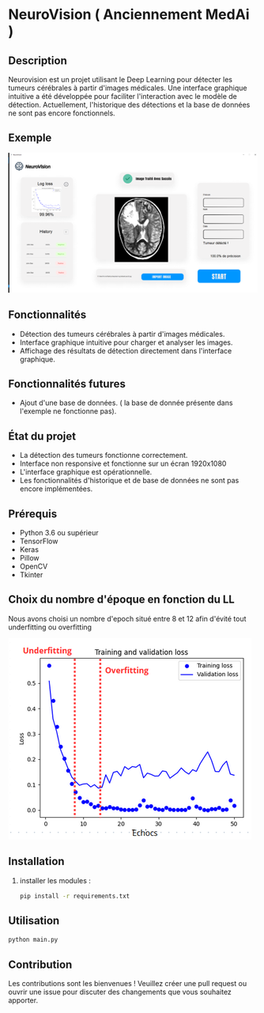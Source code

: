 # NeuroVision ( Anciennement MedAi )
## Description

Neurovision est un projet utilisant le Deep Learning pour détecter les tumeurs cérébrales à partir d'images médicales. Une interface graphique intuitive a été développée pour faciliter l'interaction avec le modèle de détection. Actuellement, l'historique des détections et la base de données ne sont pas encore fonctionnels.

## Exemple

![Brain Tumor Detection](readme/interface.png)

## Fonctionnalités

- Détection des tumeurs cérébrales à partir d'images médicales.
- Interface graphique intuitive pour charger et analyser les images.
- Affichage des résultats de détection directement dans l'interface graphique.

## Fonctionnalités futures

 - Ajout d'une base de données. ( la base de donnée présente dans l'exemple ne fonctionne pas).

## État du projet

- La détection des tumeurs fonctionne correctement.
- Interface non responsive et fonctionne sur un écran 1920x1080 
- L'interface graphique est opérationnelle.
- Les fonctionnalités d'historique et de base de données ne sont pas encore implémentées.

## Prérequis

- Python 3.6 ou supérieur
- TensorFlow
- Keras
- Pillow
- OpenCV
- Tkinter

## Choix du nombre d'époque en fonction du LL

Nous avons choisi un nombre d'epoch situé entre 8 et 12 afin d'évité tout underfitting ou overfitting

![Brain Tumor Detection](readme/sweetpoint.png)

## Installation

1. installer les modules :
   ```bash
   pip install -r requirements.txt
   ```


## Utilisation 

```bash
python main.py
```

## Contribution 
Les contributions sont les bienvenues ! Veuillez créer une pull request ou ouvrir une issue pour discuter des changements que vous souhaitez apporter.

